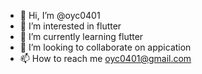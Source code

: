 - 👋 Hi, I’m @oyc0401
- 👀 I’m interested in flutter
- 🌱 I’m currently learning flutter
- 💞️ I’m looking to collaborate on appication
- 📫 How to reach me oyc0401@gmail.com

<!---
oyc0401/oyc0401 is a ✨ special ✨ repository because its `README.md` (this file) appears on your GitHub profile.
You can click the Preview link to take a look at your changes.
--->
